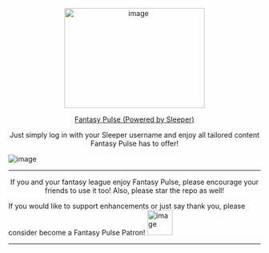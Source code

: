 <p align="center">
  <img src="https://github.com/fahadg206/FantasyPulse/assets/89051306/db119ab5-80a8-401d-8584-8715989a23ab" alt="image" width="280" height="200">
</p>


<p align="center">
  <a href="https://fantasypulseff.com">Fantasy Pulse (Powered by Sleeper)</a>
</p>

<p align="center">
  Just simply log in with your Sleeper username and enjoy all tailored content Fantasy Pulse has to offer!
</p>

![image](https://github.com/fahadg206/FantasyPulse/assets/89051306/fc99a125-a596-4d1b-a463-65fa50187cba)


<p align="center">
  <hr>
</p>

<p align="center">
  If you and your fantasy league enjoy Fantasy Pulse, please encourage your friends to use it too! Also, please star the repo as well!

  If you would like to support enhancements or just say thank you, please consider become a Fantasy Pulse Patron!
  <a href="https://www.patreon.com/FantasyPulse"><img src="https://github.com/fahadg206/FantasyPulse/assets/89051306/92695b8d-6d92-41ee-b404-e295f0fb2637" alt="image" width="50" height="50" ></a>

</p>

<p align="center">
  <hr>
</p>
